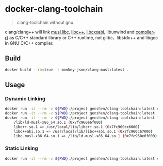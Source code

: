 # docker-clang-toolchain
> clang-toolchain without gnu.

clang/clang++ will link [musl libc](https://www.musl-libc.org), [libc++](http://libcxx.llvm.org),
[libcxxabi](https://libcxxabi.llvm.org), libunwind and [compiler-rt](http://compiler-rt.llvm.org) 
as C/C++ standard library or C++ runtime,
not glibc、libstdc++ and libgcc in GNU C/C++ compiler.

## Build
```bash
docker build --rm=true -t monkey-jsun/clang-musl:latest .
```

## Usage

### Dynamic Linking
```bash
docker run -it --rm -v ${PWD}:/project genshen/clang-toolchain:latest clang++ main.cpp -o a.out # compile
docker run -it --rm -v ${PWD}:/project genshen/clang-toolchain:latest ./a.out # run
docker run -it --rm -v ${PWD}:/project genshen/clang-toolchain:latest ldd ./a.out # show shared libs
	/lib/ld-musl-x86_64.so.1 (0x7fc960e6f000)
	libc++.so.1 => /usr/local/lib/libc++.so.1 (0x7fc960cc6000)
	libc++abi.so.1 => /usr/local/lib/libc++abi.so.1 (0x7fc960c67000)
	libc.musl-x86_64.so.1 => /lib/ld-musl-x86_64.so.1 (0x7fc960e6f000)
```

### Static Linking
```bash
docker run -it --rm -v ${PWD}:/project genshen/clang-toolchain:latest clang++ main.cpp -static -lc++ -lc++abi -o main
```
